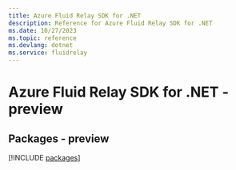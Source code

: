 ```yaml
---
title: Azure Fluid Relay SDK for .NET
description: Reference for Azure Fluid Relay SDK for .NET
ms.date: 10/27/2023
ms.topic: reference
ms.devlang: dotnet
ms.service: fluidrelay
---
```

# Azure Fluid Relay SDK for .NET - preview
## Packages - preview
[!INCLUDE [packages](fluid-relay-index.md)]